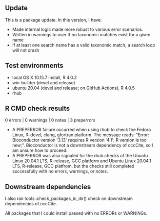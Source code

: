 ## Update
This is a package update. In this version, I have:

* Made internal logic made more robust to various error scenarios.
* Written in warnings to user if no taxonomic matches exist for a given name
* If at least one search name has a valid taxonomic match, a search loop will not crash

## Test environments
* local OS X 10.15.7 install, R 4.0.2
* win-builder (devel and release)
* ubuntu 20.04 (devel and release; on GitHub Actions), R 4.0.5
* rhub

## R CMD check results
0 errors | 0 warnings | 0 notes | 3 preperrors

* A PREPERROR failure occurred when using rhub to check the Fedora Linux, R-devel, clang, gfortran platform. The message reads: "Error: Bioconductor version '3.13' requires R version '4.1'; R version is too new;". Bioconductor is not a downstream dependency of occCite, so I am unsure how to proceed.
* A PREPERROR was also signaled for the rhub checks of the Ubuntu Linux 20.04.1 LTS, R-release, GCC platform and Ubuntu Linux 20.04.1 LTS, R-release, GCC platfrom, but the checks still completed successfully with no errors, warnings, or notes.

## Downstream dependencies
I also ran tools::check_packages_in_dir() check on downstream dependencies of 
occCite. 

All packages that I could install passed with no ERRORs or WARNINGs.

